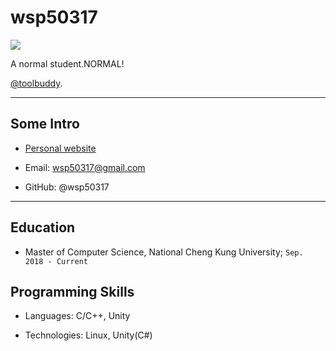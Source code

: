 # wsp50317



![](https://i.imgur.com/kqtYpIi.jpg)



A normal student.NORMAL!

[@toolbuddy](https://github.com/wsp50317).



---



## Some Intro

* [Personal website](https://wsp50317.github.io/Intro/)

* Email: wsp50317@gmail.com

* GitHub: @wsp50317



---



## Education



* Master of Computer Science, National Cheng Kung University; `Sep. 2018 - Current`



## Programming Skills



* Languages:  C/C++, Unity

* Technologies:  Linux, Unity(C#)







